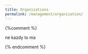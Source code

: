 ```yaml
---
title: Organizations
permalink: /management/organization/
---
```


{%comment %}

ne kazdy to ma

{% endcomment %}